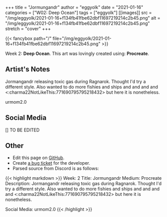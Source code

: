 +++
title =       "Jormungandr"
author =      "eggyolk"
date =        "2021-01-16"
categories =  ["W02: Deep Ocean"]
tags =        ["eggyolk"]
[[images]]
                      src = "/img/eggyolk/2021-01-16+f134fb41fbe62dbf11697219214c2b45.png"
                      alt = "/img/eggyolk/2021-01-16+f134fb41fbe62dbf11697219214c2b45.png"
                      stretch = "cover"
+++


{{< fancybox path="/" file="/img/eggyolk/2021-01-16+f134fb41fbe62dbf11697219214c2b45.png" >}}


Week 2: **Deep Ocean**. This art was lovingly created using: **Procreate**.

## Artist's Notes

Jormangandr releasing toxic gas during Ragnarok. Thought I'd try a different style. Also wanted to do more fishies and ships and and and and <:charma22NotLikeThis:771690795795218432> but here it is nonetheless. 

urmom2.0

## Social Media

[] TO BE EDITED

## Other

- Edit this page on [GitHub](https://github.com/teaminkling/web-refresh/edit/main/blog/content/blog/eggyolk-week-2-b1aa.md).
- Create [a bug ticket](https://github.com/teaminkling/web-refresh/issues/new?assignees=&labels=bug&template=problem-report.md&title=) for the developer.
- Parsed source from Discord is as follows:

{{< highlight markdown >}}
Week: 2
Title: Jormungandr
Medium: Procreate
Description: Jormangandr releasing toxic gas during Ragnarok. Thought I'd try a different style. Also wanted to do more fishies and ships and and and and <:charma22NotLikeThis:771690795795218432> but here it is nonetheless. 

Social Media: urmom2.0
{{< /highlight >}}